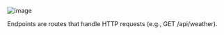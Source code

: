 

![image](https://github.com/user-attachments/assets/b8d6659a-a61b-450c-8abf-a7198735da6a)

Endpoints are routes that handle HTTP requests (e.g., GET /api/weather).
